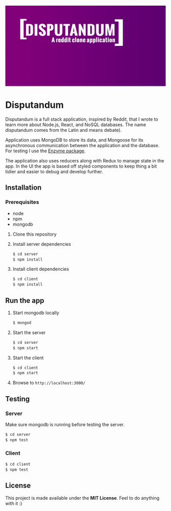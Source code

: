 ![Disputandum banner](img/socialMediaBanner.png "Banner for readme")
# Disputandum

Disputandum is a full stack application, inspired by Reddit, that I wrote to learn more about Node.js, React, and NoSQL databases. The name disputandum comes from the Latin and means debate).

Application uses MongoDB to store its data, and Mongoose for its asynchronous communication between the application and the database. For testing I use the [Enzyme package](https://enzymejs.github.io/enzyme/).

The application also uses reducers along with Redux to manage state in the app. In the UI the app is based off styled components to keep thing a bit tidier and easier to debug and develop further.


## Installation

### Prerequisites

* node
* npm
* mongodb

1. Clone this repository

2. Install server dependencies
    ```bash
    $ cd server
    $ npm install
    ```
3. Install client dependencies
    ```bash
    $ cd client
    $ npm install
    ```

## Run the app

1. Start mongodb locally
    ```bash
    $ mongod
    ```
2. Start the server
    ```bash
    $ cd server
    $ npm start
    ```
3. Start the client
    ```bash
    $ cd client
    $ npm start
    ```
4. Browse to `http://localhost:3000/`

## Testing

### Server
Make sure mongodb is running before testing the server.
```bash
$ cd server
$ npm test
```

### Client
```bash
$ cd client
$ npm test
```

## License

This project is made available under the **MIT License**. Feel to do anything with it :)
